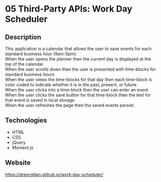 # 05 Third-Party APIs: Work Day Scheduler

## Description

This application is a calendar that allows the user to save events for each standard business hour (9am-5pm). <br/>
When the user opens the planner then the current day is displayed at the top of the calendar.</br> 
When the user scrolls down then the user is presented with time-blocks for standard business hours </br> 
When the user views the time-blocks for that day then each time-block is color coded to indicate whether it is in the past, present, or future.<br> 
When the user clicks into a time-block then the user can enter an event.<br> 
When the user clicks the save button for that time-block then the text for that event is saved in local storage.<br> 
When the user refreshes the page then the saved events persist.<br> 


## Technologies

* HTML
* CSS
* jQuery
* Moment.js

## Website

https://dresroldan.github.io/work-day-scheduler/